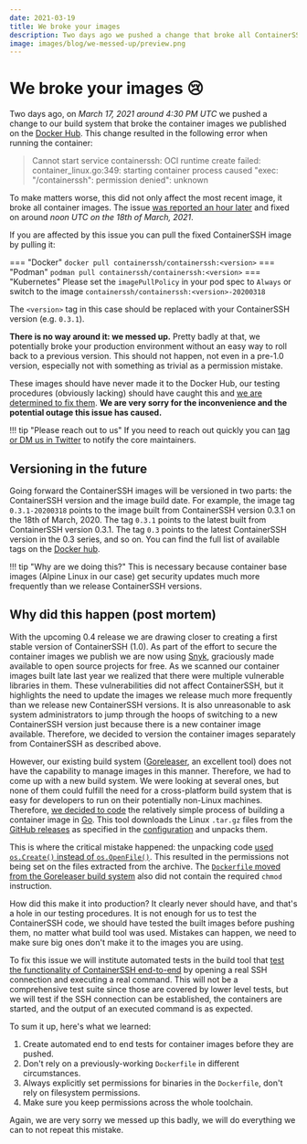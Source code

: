 ```yaml
---
date: 2021-03-19
title: We broke your images
description: Two days ago we pushed a change that broke all ContainerSSH container images on the Docker hub.
image: images/blog/we-messed-up/preview.png
---
```


# We broke your images 😢

Two days ago, on *March 17, 2021 around 4:30 PM UTC* we pushed a change to our build system that broke the container images we published on the [Docker Hub](https://hub.docker.com/u/containerssh/). This change resulted in the following error when running the container:

> Cannot start service containerssh: OCI runtime create failed: container_linux.go:349: starting container process caused "exec: \"/containerssh\": permission denied": unknown

To make matters worse, this did not only affect the most recent image, it broke all container images. The issue [was reported an hour later](https://github.com/ContainerSSH/ContainerSSH/issues/146) and fixed on around *noon UTC on the 18th of March, 2021*.

If you are affected by this issue you can pull the fixed ContainerSSH image by pulling it:

=== "Docker"
    ```
    docker pull containerssh/containerssh:<version>
    ```
=== "Podman"
    ```
    podman pull containerssh/containerssh:<version>
    ```
=== "Kubernetes"
    Please set the `imagePullPolicy` in your pod spec to `Always` or switch to the image `containerssh/containerssh:<version>-20200318`

The `<version>` tag in this case should be replaced with your ContainerSSH version (e.g. `0.3.1`).

<!-- more -->

**There is no way around it: we messed up.** Pretty badly at that, we potentially broke your production environment without an easy way to roll back to a previous version. This should not happen, not even in a pre-1.0 version, especially not with something as trivial as a permission mistake.

These images should have never made it to the Docker Hub, our testing procedures (obviously lacking) should have caught this and [we are determined to fix them](https://github.com/ContainerSSH/images/issues/1). **We are very sorry for the inconvenience and the potential outage this issue has caused.**

!!! tip "Please reach out to us"
    If you need to reach out quickly you can [tag or DM us in Twitter](https://twitter.com/ContainerSSH) to notify the core maintainers.

## Versioning in the future

Going forward the ContainerSSH images will be versioned in two parts: the ContainerSSH version and the image build date. For example, the image tag `0.3.1-20200318` points to the image built from ContainerSSH version 0.3.1 on the 18th of March, 2020. The tag `0.3.1` points to the latest built from ContainerSSH version 0.3.1. The tag `0.3` points to the latest ContainerSSH version in the 0.3 series, and so on. You can find the full list of available tags on the [Docker hub](https://hub.docker.com/r/containerssh/containerssh/tags).

!!! tip "Why are we doing this?"
    This is necessary because container base images (Alpine Linux in our case) get security updates much more frequently than we release ContainerSSH versions.

## Why did this happen (post mortem)

With the upcoming 0.4 release we are drawing closer to creating a first stable version of ContainerSSH (1.0). As part of the effort to secure the container images we publish we are now using [Snyk](https://snyk.io/), graciously made available to open source projects for free. As we scanned our container images built late last year we realized that there were multiple vulnerable libraries in them. These vulnerabilities did not affect ContainerSSH, but it highlights the need to update the images we release much more frequently than we release new ContainerSSH versions. It is also unreasonable to ask system administrators to jump through the hoops of switching to a new ContainerSSH version just because there is a new container image available. Therefore, we decided to version the container images separately from ContainerSSH as described above.

However, our existing build system ([Goreleaser](https://goreleaser.com/), an excellent tool) does not have the capability to manage images in this manner. Therefore, we had to come up with a new build system. We were looking at several ones, but none of them could fulfill the need for a cross-platform build system that is easy for developers to run on their potentially non-Linux machines. Therefore, [we decided to code](https://github.com/ContainerSSH/images) the relatively simple process of building a container image in [Go](https://golang.org/). This tool downloads the Linux `.tar.gz` files from the [GitHub releases](https://github.com/ContainerSSH/ContainerSSH/releases) as specified in the [configuration](https://github.com/ContainerSSH/images/blob/3824289b8966f5ff481d2d6ff7bc87e85e0389b1/build.yaml) and unpacks them.

This is where the critical mistake happened: the unpacking code [used `os.Create()` instead of `os.OpenFile()`](https://github.com/ContainerSSH/images/blob/3824289b8966f5ff481d2d6ff7bc87e85e0389b1/build.go#L169). This resulted in the permissions not being set on the files extracted from the archive. The [`Dockerfile` moved from the Goreleaser build system](https://github.com/ContainerSSH/images/blob/c1528274e331254eb6758cefdb467c5d975d09bc/containerssh/Dockerfile) also did not contain the required `chmod` instruction.

How did this make it into production? It clearly never should have, and that's a hole in our testing procedures. It is not enough for us to test the ContainerSSH code, we should have tested the built images before pushing them, no matter what build tool was used. Mistakes can happen, we need to make sure big ones don't make it to the images you are using.

To fix this issue we will institute automated tests in the build tool that [test the functionality of ContainerSSH end-to-end](https://github.com/ContainerSSH/images/issues/1) by opening a real SSH connection and executing a real command. This will not be a comprehensive test suite since those are covered by lower level tests, but we will test if the SSH connection can be established, the containers are started, and the output of an executed command is as expected.

To sum it up, here's what we learned:

1. Create automated end to end tests for container images before they are pushed.
2. Don't rely on a previously-working `Dockerfile` in different circumstances.
3. Always explicitly set permissions for binaries in the `Dockerfile`, don't rely on filesystem permissions.
4. Make sure you keep permissions across the whole toolchain.

Again, we are very sorry we messed up this badly, we will do everything we can to not repeat this mistake.

